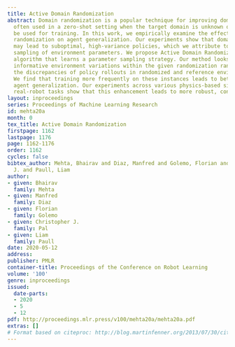 ```yaml
---
title: Active Domain Randomization
abstract: Domain randomization is a popular technique for improving domain transfer,
  often used in a zero-shot setting when the target domain is unknown or cannot easily
  be used for training. In this work, we empirically examine the effects of domain
  randomization on agent generalization. Our experiments show that domain randomization
  may lead to suboptimal, high-variance policies, which we attribute to the uniform
  sampling of environment parameters. We propose Active Domain Randomization, a novel
  algorithm that learns a parameter sampling strategy. Our method looks for the most
  informative environment variations within the given randomization ranges by leveraging
  the discrepancies of policy rollouts in randomized and reference environment instances.
  We find that training more frequently on these instances leads to better overall
  agent generalization. Our experiments across various physics-based simulated and
  real-robot tasks show that this enhancement leads to more robust, consistent policies.
layout: inproceedings
series: Proceedings of Machine Learning Research
id: mehta20a
month: 0
tex_title: Active Domain Randomization
firstpage: 1162
lastpage: 1176
page: 1162-1176
order: 1162
cycles: false
bibtex_author: Mehta, Bhairav and Diaz, Manfred and Golemo, Florian and Pal, Christopher
  J. and Paull, Liam
author:
- given: Bhairav
  family: Mehta
- given: Manfred
  family: Diaz
- given: Florian
  family: Golemo
- given: Christopher J.
  family: Pal
- given: Liam
  family: Paull
date: 2020-05-12
address: 
publisher: PMLR
container-title: Proceedings of the Conference on Robot Learning
volume: '100'
genre: inproceedings
issued:
  date-parts:
  - 2020
  - 5
  - 12
pdf: http://proceedings.mlr.press/v100/mehta20a/mehta20a.pdf
extras: []
# Format based on citeproc: http://blog.martinfenner.org/2013/07/30/citeproc-yaml-for-bibliographies/
---
```

